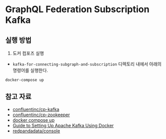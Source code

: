 # GraphQL Federation Subscription Kafka

## 실행 방법

1. 도커 컴포즈 실행

- `kafka-for-connecting-subgraph-and-subscription` 디렉토리 내에서 아래의 명령어를 실행한다.

```shell
docker-compose up
```

## 참고 자료

- [confluentinc/cp-kafka](https://hub.docker.com/r/confluentinc/cp-kafka/)
- [confluentinc/cp-zookeeper](https://hub.docker.com/r/confluentinc/cp-zookeeper/)
- [docker compose up](https://docs.docker.com/engine/reference/commandline/compose_up/)
- [Guide to Setting Up Apache Kafka Using Docker](https://www.baeldung.com/ops/kafka-docker-setup)
- [redpandadata/console](https://hub.docker.com/r/redpandadata/console)
